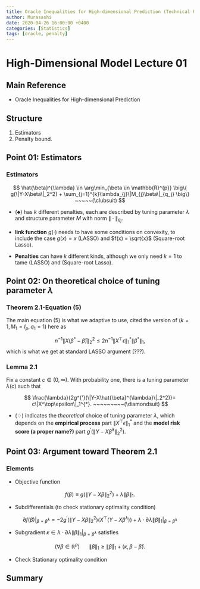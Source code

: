 ```yaml
---
title: Oracle Inequalities for High-dimensional Prediction (Technical Review)
author: Murasashi
date: 2020-04-26 16:00:00 +0400
categories: [Statistics] 
tags: [oracle, penalty]
---
```


# High-Dimensional Model Lecture 01

## Main Reference

- Oracle Inequalities for High-dimensional Prediction



## Structure

1. Estimators
2. Penalty bound.

## Point 01: Estimators


### Estimators

$$
\hat{\beta}^{\lambda} 
\in \arg\min_{\beta \in \mathbb{R}^{p}}
\big\{
g(\|Y-X\beta\|_2^2)
+
\sum_{j=1}^{k}\lambda_{j}\|M_{j}\beta\|_{q_j}
\big\} ~~~~~(\clubsuit)
$$

- $(\clubsuit)$ has $k$ different penalties, each are described by tuning parameter  $\lambda$ and structure parameter $M$ with norm $\|\cdot\|_{q_j}$.

- __link function__ $g(\cdot)$ needs to have some conditions on convexity, to include the case $g(x)=x$ (LASSO) and $f(x) = \sqrt{x}$ (Square-root Lasso).

- __Penalties__  can have $k$ different kinds, although we only need $k=1$ to tame  (LASSO) and (Square-root Lasso).
 
## Point 02: On theoretical choice of tuning parameter $\lambda$


### Theorem 2.1-Equation (5)
The main equation (5) is what we adaptive to use, cited the version of $(k=1, M_1=I_p, q_1 = 1)$ here as

$$
n^{-1}\|X(\beta^{*}-\bar{\beta})\|^2_2
\le 
2n^{-1}\|X^\top\epsilon\|^{*}_{1}\|\beta^{*}\|_1,
$$
which is what we get at standard LASSO argument (???).

### Lemma 2.1

Fix a constant $c\in(0,\infty)$. With probability one, there is a tuning parameter $\lambda(c)$ such that 

$$
\frac{\lambda}{2g^{'}(\|Y-X\hat{\beta}^{\lambda}\|_2^2)}= c\|X^\top\epsilon\|_1^{*}. ~~~~~~~~~(\diamondsuit)
$$

- $(\diamondsuit)$ indicates the _theoretical_ choice of tuning parameter $\lambda$, which depends on the __empirical process__ part $\|X^\top\epsilon\|_1^{*}$ and the __model risk score (a proper name?)__ part $g^{'}(\|Y-X\hat{\beta}^{\lambda}\|_2^2)$.


## Point 03: Argument toward Theorem 2.1

### Elements

- Objective function

$$f(\beta) \equiv g(\|Y-X\beta\|_2^2)+\lambda\|\beta\|_1.$$



- Subdifferentials (to check stationary optimality condition)

$$\partial f(\beta)|_{\beta = \hat{\beta}^{\lambda}}=-2g^{'}(\|Y-X\beta\|_2^2)(X^\top(Y-X\hat{\beta}^{\lambda})) + \lambda \cdot \partial\lambda\|\beta\|_1|_{\beta = \hat{\beta}^{\lambda}}$$

- Subgradient $\kappa \in \lambda \cdot \partial \lambda\|\beta\|_1|_{\beta =\hat{\beta}^{\lambda}}$ satisfies

$$(\forall \beta \in \mathbb{R}^{p}) \hspace{20pt} \|\beta\|_1 \ge \|\hat{\beta}\|_1 + \langle \kappa, \beta-\hat{\beta} \rangle.$$



- Check Stationary optimality condition


## Summary
